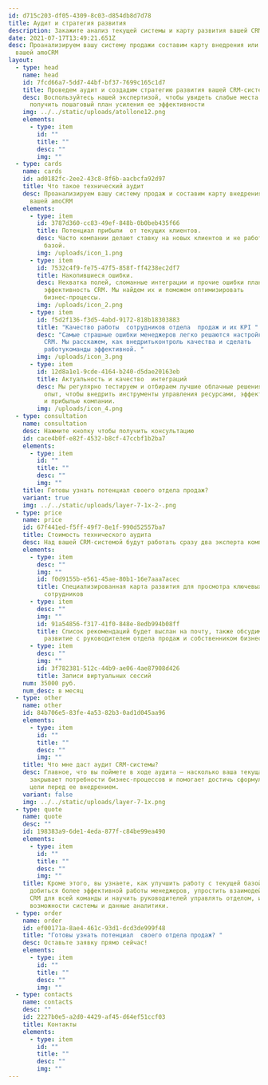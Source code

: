 ```yaml
---
id: d715c203-df05-4309-8c03-d854db8d7d78
title: Аудит и стратегия развития
description: Закажите анализ текущей системы и карту развития вашей CRM
date: 2021-07-17T13:49:21.651Z
desc: Проанализируем вашу систему продажи составим карту внедрения или развития
  вашей amoCRM
layout:
  - type: head
    name: head
    id: 7fcd66a7-5dd7-44bf-bf37-7699c165c1d7
    title: Проведем аудит и создадим стратегию развития вашей CRM-системы.
    desc: Воспользуйтесь нашей экспертизой, чтобы увидеть слабые места текущей CRM и
      получить пошаговый план усиления ее эффективности
    img: ../../static/uploads/atollone12.png
    elements:
      - type: item
        id: ""
        title: ""
        desc: ""
        img: ""
  - type: cards
    name: cards
    id: ad0182fc-2ee2-43c8-8f6b-aacbcfa92d97
    title: Что такое технический аудит
    desc: Проанализируем вашу систему продаж и составим карту внедрения или развития
      вашей amoCRM
    elements:
      - type: item
        id: 3787d360-cc83-49ef-848b-0b0beb435f66
        title: Потенциал прибыли  от текущих клиентов.
        desc: Часто компании делают ставку на новых клиентов и не работают с текущей
          базой.
        img: /uploads/icon_1.png
      - type: item
        id: 7532c4f9-fe75-47f5-858f-ff4238ec2df7
        title: Накопившиеся ошибки.
        desc: Нехватка полей, сломанные интеграции и прочие ошибки планомерно снижают
          эффективность CRM. Мы найдем их и поможем оптимизировать
          бизнес-процессы.
        img: /uploads/icon_2.png
      - type: item
        id: f5d2f136-f3d5-4abd-9172-818b18303883
        title: "Качество работы  сотрудников отдела  продаж и их KPI "
        desc: "Самые страшные ошибки менеджеров легко решаются настройкой процессов в
          CRM. Мы расскажем, как внедритьконтроль качества и сделать
          работукоманды эффективной. "
        img: /uploads/icon_3.png
      - type: item
        id: 12d8a1e1-9cde-4164-b240-d5dae20163eb
        title: Актуальность и качество  интеграций
        desc: Мы регулярно тестируем и отбираем лучшие облачные решения. Используйте наш
          опыт, чтобы внедрить инструменты управления ресурсами, эффективностью
          и прибылью компании.
        img: /uploads/icon_4.png
  - type: consultation
    name: consultation
    desc: Нажмите кнопку чтобы получить консультацию
    id: cace4b0f-e82f-4532-b8cf-47ccbf1b2ba7
    elements:
      - type: item
        id: ""
        title: ""
        desc: ""
        img: ""
    title: Готовы узнать потенциал своего отдела продаж?
    variant: true
    img: ../../static/uploads/layer-7-1x-2-.png
  - type: price
    name: price
    id: 67f441ed-f5ff-49f7-8e1f-990d52557ba7
    title: Стоимость технического аудита
    desc: Над вашей CRM-системой будут работать сразу два эксперта компании Atoll.
    elements:
      - type: item
        desc: ""
        img: ""
        id: f0d9155b-e561-45ae-80b1-16e7aaa7acec
        title: Специализированная карта развития для просмотра ключевых показателей
          сотрудников
      - type: item
        desc: ""
        img: ""
        id: 91a54856-f317-41f0-848e-8edb994b08ff
        title: Список рекомендаций будет выслан на почту, также обсудим дальнейшее
          развитие с руководителем отдела продаж и собственником бизнеса
      - type: item
        desc: ""
        img: ""
        id: 3f782381-512c-44b9-ae06-4ae87908d426
        title: Записи виртуальных сессий
    num: 35000 руб.
    num_desc: в месяц
  - type: other
    name: other
    id: 84b706e5-83fe-4a53-82b3-0ad1d045aa96
    elements:
      - type: item
        id: ""
        title: ""
        desc: ""
        img: ""
    title: Что мне даст аудит CRM-системы?
    desc: Главное, что вы поймете в ходе аудита — насколько ваша текущая CRM-система
      закрывает потребности бизнес-процессов и помогает достичь сформулированной
      цели перед ее внедрением.
    variant: false
    img: ../../static/uploads/layer-7-1x.png
  - type: quote
    name: quote
    desc: ""
    id: 198383a9-6de1-4eda-877f-c84be99ea490
    elements:
      - type: item
        id: ""
        title: ""
        desc: ""
        img: ""
    title: Кроме этого, вы узнаете, как улучшить работу с текущей базой клиентов,
      добиться более эффективной работы менеджеров, упростить взаимодействие с
      CRM для всей команды и научить руководителей управлять отделом, используя
      возможности системы и данные аналитики.
  - type: order
    name: order
    id: ef00171a-8ae4-461c-93d1-dcd3de999f48
    title: "Готовы узнать потенциал  своего отдела продаж? "
    desc: Оставьте заявку прямо сейчас!
    elements:
      - type: item
        id: ""
        title: ""
        desc: ""
        img: ""
  - type: contacts
    name: contacts
    desc: ""
    id: 2227b0e5-a2d0-4429-af45-d64ef51ccf03
    title: Контакты
    elements:
      - type: item
        id: ""
        title: ""
        desc: ""
        img: ""
---
```

